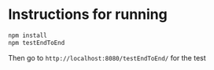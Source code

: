 # Instructions for running

```bash
npm install
npm testEndToEnd
```

Then go to `http://localhost:8080/testEndToEnd/` for the test